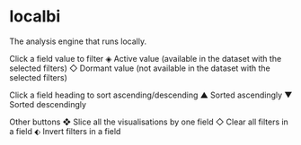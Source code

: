 # localbi
The analysis engine that runs locally.

Click a field value to filter
◈ Active value (available in the dataset with the selected filters)
◇ Dormant value (not available in the dataset with the selected filters)

Click a field heading to sort ascending/descending 
▲ Sorted ascendingly
▼ Sorted descendingly

Other buttons
❖ Slice all the visualisations by one field
◇ Clear all filters in a field
⬖ Invert filters in a field

